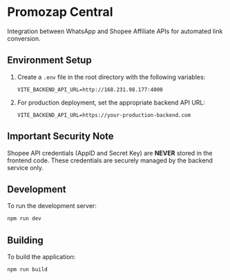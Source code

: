 
# Promozap Central

Integration between WhatsApp and Shopee Affiliate APIs for automated link conversion.

## Environment Setup

1. Create a `.env` file in the root directory with the following variables:
   ```
   VITE_BACKEND_API_URL=http://168.231.98.177:4000
   ```

2. For production deployment, set the appropriate backend API URL:
   ```
   VITE_BACKEND_API_URL=https://your-production-backend.com
   ```

## Important Security Note

Shopee API credentials (AppID and Secret Key) are **NEVER** stored in the frontend code. 
These credentials are securely managed by the backend service only.

## Development

To run the development server:

```bash
npm run dev
```

## Building

To build the application:

```bash
npm run build
```
